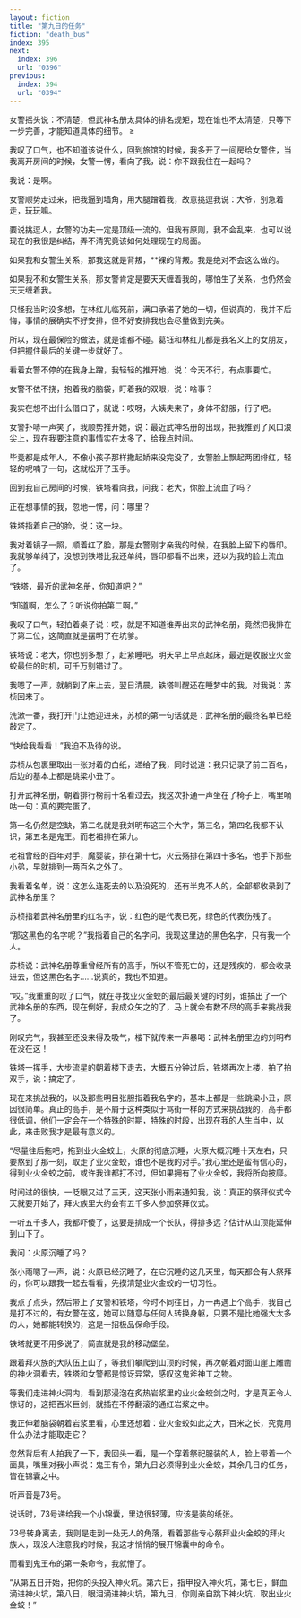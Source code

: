 ```yaml
---
layout: fiction
title: "第九日的任务"
fiction: "death_bus"
index: 395
next:
  index: 396
  url: "0396"
previous:
  index: 394
  url: "0394"
---
```

女警摇头说：不清楚，但武神名册太具体的排名规矩，现在谁也不太清楚，只等下一步完善，才能知道具体的细节。 ≥

我叹了口气，也不知道该说什么，回到旅馆的时候，我多开了一间房给女警住，当我离开房间的时候，女警一愣，看向了我，说：你不跟我住在一起吗？

我说：是啊。

女警顺势走过来，把我逼到墙角，用大腿蹭着我，故意挑逗我说：大爷，别急着走，玩玩嘛。

要说挑逗人，女警的功夫一定是顶级一流的。但我有原则，我不会乱来，也可以说现在的我很是纠结，弄不清究竟该如何处理现在的局面。

如果我和女警生关系，那我这就是背叛，**裸的背叛。我是绝对不会这么做的。

如果我不和女警生关系，那女警肯定是要天天缠着我的，哪怕生了关系，也仍然会天天缠着我。

只怪我当时没多想，在林红儿临死前，满口承诺了她的一切，但说真的，我并不后悔，事情的展确实不好安排，但不好安排我也会尽量做到完美。

所以，现在最保险的做法，就是谁都不碰。葛钰和林红儿都是我名义上的女朋友，但把握住最后的关键一步就好了。

看着女警不停的在我身上蹭，我轻轻的推开她，说：今天不行，有点事要忙。

女警不依不挠，抱着我的脑袋，盯着我的双眼，说：啥事？

我实在想不出什么借口了，就说：哎呀，大姨夫来了，身体不舒服，行了吧。

女警扑哧一声笑了，我顺势推开她，说：最近武神名册的出现，把我推到了风口浪尖上，现在我要注意的事情实在太多了，给我点时间。

毕竟都是成年人，不像小孩子那样撒起娇来没完没了，女警脸上飘起两团绯红，轻轻的呢喃了一句，这就松开了玉手。

回到我自己房间的时候，铁塔看向我，问我：老大，你脸上流血了吗？

正在想事情的我，忽地一愣，问：哪里？

铁塔指着自己的脸，说：这一块。

我对着镜子一照，顺着红了脸，那是女警刚才亲我的时候，在我脸上留下的唇印。我就够单纯了，没想到铁塔比我还单纯，唇印都看不出来，还以为我的脸上流血了。

“铁塔，最近的武神名册，你知道吧？”

“知道啊，怎么了？听说你拍第二啊。”

我叹了口气，轻拍着桌子说：哎，就是不知道谁弄出来的武神名册，竟然把我排在了第二位，这简直就是摆明了在坑爹。

铁塔说：老大，你也别多想了，赶紧睡吧，明天早上早点起床，最近是收服业火金蛟最佳的时机，可千万别错过了。

我嗯了一声，就躺到了床上去，翌日清晨，铁塔叫醒还在睡梦中的我，对我说：苏桢回来了。

洗漱一番，我打开门让她迎进来，苏桢的第一句话就是：武神名册的最终名单已经敲定了。

“快给我看看！”我迫不及待的说。

苏桢从包裹里取出一张对着的白纸，递给了我，同时说道：我只记录了前三百名，后边的基本上都是跳梁小丑了。

打开武神名册，朝着排行榜前十名看过去，我这次扑通一声坐在了椅子上，嘴里嘀咕一句：真的要完蛋了。

第一名仍然是空缺，第二名就是我刘明布这三个大字，第三名，第四名我都不认识，第五名是鬼王。而老祖排在第九。

老祖曾经的百年对手，魔婴裟，排在第十七，火云殇排在第四十多名，他手下那些小弟，早就排到一两百名之外了。

我看着名单，说：这怎么连死去的以及没死的，还有半鬼不人的，全部都收录到了武神名册里？

苏桢指着武神名册里的红名字，说：红色的是代表已死，绿色的代表伤残了。

“那这黑色的名字呢？”我指着自己的名字问。我现这里边的黑色名字，只有我一个人。

苏桢说：武神名册尊重曾经所有的高手，所以不管死亡的，还是残疾的，都会收录进去，但这黑色名字……说真的，我也不知道。

“哎。”我重重的叹了口气，就在寻找业火金蛟的最后最关键的时刻，谁搞出了一个武神名册的东西，现在倒好，我成众矢之的了，马上就会有数不尽的高手来挑战我了。

刚叹完气，我甚至还没来得及吸气，楼下就传来一声暴喝：武神名册里边的刘明布在没在这！

铁塔一挥手，大步流星的朝着楼下走去，大概五分钟过后，铁塔再次上楼，拍了拍双手，说：搞定了。

现在来挑战我的，以及那些明目张胆指着我名字的，基本上都是一些跳梁小丑，原因很简单。真正的高手，是不屑于这种类似于骂街一样的方式来挑战我的，高手都很低调，他们一定会在一个特殊的时期，特殊的时段，出现在我的人生当中，以此，来击败我才是最有意义的。

“尽量往后拖吧，拖到业火金蛟上，火原的彻底沉睡，火原大概沉睡十天左右，只要熬到了那一刻，取走了业火金蛟，谁也不是我的对手。”我心里还是蛮有信心的，得到业火金蛟之前，或许我谁都打不过，但如果拥有了业火金蛟，我将所向披靡。

时间过的很快，一眨眼又过了三天，这天张小雨来通知我，说：真正的祭拜仪式今天就要开始了，拜火族里大约会有五千多人参加祭拜仪式。

一听五千多人，我都吓傻了，这要是排成一个长队，得排多远？估计从山顶能延伸到山下了。

我问：火原沉睡了吗？

张小雨嗯了一声，说：火原已经沉睡了，在它沉睡的这几天里，每天都会有人祭拜的，你可以跟我一起去看看，先摸清楚业火金蛟的一切习性。

我点了点头，然后带上了女警和铁塔，今时不同往日，万一再遇上个高手，我自己是打不过的，有女警在这，她可以随意与任何人转换身躯，只要不是比她强大太多的人，她都能转换的，这是一招极品保命手段。

铁塔就更不用多说了，简直就是我的移动堡垒。

跟着拜火族的大队伍上山了，等我们攀爬到山顶的时候，再次朝着对面山崖上雕凿的神火洞看去，铁塔和女警都是惊讶异常，感叹这鬼斧神工之物。

等我们走进神火洞内，看到那浸泡在炙热岩浆里的业火金蛟剑之时，才是真正令人惊讶的，这把百米巨剑，就插在不停翻滚的通红岩浆之中。

我正伸着脑袋朝着岩浆里看，心里还想着：业火金蛟如此之大，百米之长，究竟用什么办法才能取走它？

忽然背后有人拍我了一下，我回头一看，是一个穿着祭祀服装的人，脸上带着一个面具，嘴里对我小声说：鬼王有令，第九日必须得到业火金蛟，其余几日的任务，皆在锦囊之中。

听声音是73号。

说话时，73号递给我一个小锦囊，里边很轻薄，应该是装的纸张。

73号转身离去，我则是走到一处无人的角落，看着那些专心祭拜业火金蛟的拜火族人，现没人注意我的时候，我这才悄悄的展开锦囊中的命令。

而看到鬼王布的第一条命令，我就懵了。

“从第五日开始，把你的头投入神火坑。第六日，指甲投入神火坑，第七日，鲜血滴进神火坑，第八日，眼泪滴进神火坑，第九日，你则亲自跳下神火坑，取出业火金蛟！”